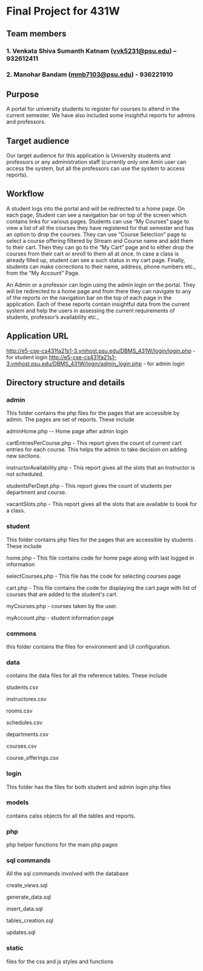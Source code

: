 # Final Project for 431W

## Team members

### 1. Venkata Shiva Sumanth Katnam (vvk5231@psu.edu) – 932612411

### 2. Manohar Bandam (mmb7103@psu.edu) - 936221910

## Purpose

A portal for university students to register for courses to attend in the current semester. We have also included some insightful reports for admins and professors.

## Target audience

Our target audience for this application is University students and professors or any administration staff (currently only one Amin user can access the system, but all the professors can use the system to access reports).

## Workflow

A student logs into the portal and will be redirected to a home page. On each page, Student can see a navigation bar on top of the screen which contains links for various pages. Students can use “My Courses” page to view a list of all the courses they have registered for that semester and has an option to drop the courses. They can use “Course Selection” page to select a course offering filtered by Stream and Course name and add them to their cart. Then they can go to the “My Cart” page and to either drop the courses from their cart or enroll to them all at once. In case a class is already filled up, student can see a such status in my cart page. Finally, students can make corrections to their name, address, phone numbers etc., from the “My Account” Page.

An Admin or a professor can login using the admin login on the portal. They will be redirected to a home page and from there they can navigate to any of the reports on the navigation bar on the top of each page in the application. Each of these reports contain insightful data from the current system and help the users in assessing the current requirements of students, professor’s availability etc.,

## Application URL
http://e5-cse-cs431fa21s1-3.vmhost.psu.edu/DBMS_431W/login/login.php - for student login
http://e5-cse-cs431fa21s1-3.vmhost.psu.edu/DBMS_431W/login/admin_login.php - for admin login

## Directory structure and details

### admin

This folder contains the php files for the pages that are accessible by admin. The pages are set of reports. These include

adminHome.php -- Home page after admin login

cartEntriesPerCourse.php - This report gives the count of current cart entries for each course. This helps the admin to take decision on adding new sections.

instructorAvailability.php - This report gives all the slots that an Instructor is not scheduled.

studentsPerDept.php - This report gives the count of students per department and course.

vacantSlots.php - This report gives all the slots that are available to book for a class.

### student

This folder contains php files for the pages that are accessible by students . These include

home.php - This file contains code for home page along with last logged in information

selectCourses.php - This file has the code for selecting courses page

cart.php - This file contains the code for displaying the cart page with list of courses that are added to the student's cart.

myCourses.php - courses taken by the user.

myAccount.php - student information page

### commons

this folder contains the files for environment and UI configuration.

### data

contains the data files for all the reference tables. These include

students.csv

instructores.csv

rooms.csv

schedules.csv

departments.csv

courses.csv

course_offerings.csv

### login

This folder has the files for both student and admin login php files

### models

contains calss objects for all the tables and reports.

### php

php helper functions for the main php pages

### sql commands

All the sql commands involved with the database

create_views.sql

generate_data.sql

insert_data.sql

tables_creation.sql

updates.sql

### static

files for the css and js styles and functions
